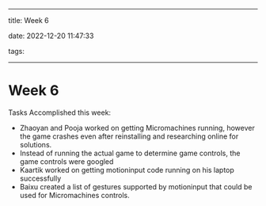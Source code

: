 
---

title: Week 6

date: 2022-12-20 11:47:33

tags:

---
# Week 6

Tasks Accomplished this week:
- Zhaoyan and Pooja worked on getting Micromachines running, however the game crashes even after reinstalling and researching online for solutions.
- Instead of running the actual game to determine game controls, the game controls were googled
- Kaartik worked on getting motioninput code running on his laptop successfully
- Baixu created a list of gestures supported by motioninput that could be used for Micromachines controls. 
